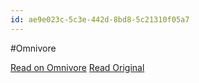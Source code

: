 ```yaml
---
id: ae9e023c-5c3e-442d-8bd8-5c21310f05a7
---
```


#Omnivore

[Read on Omnivore](https://omnivore.app/me/modify-gmail-with-your-chrome-extension-by-prima-medium-18d9026bbf8)
[Read Original](https://primasky.medium.com/modify-gmail-with-your-chrome-extension-b507fae5056d)

